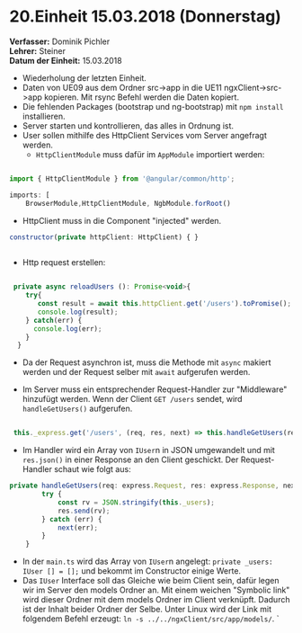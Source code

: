 # 20.Einheit 15.03.2018 (Donnerstag)

**Verfasser:** Dominik Pichler  
**Lehrer:** Steiner   
**Datum der Einheit:** 15.03.2018

* Wiederholung der letzten Einheit.
* Daten von UE09 aus dem Ordner src->app in die UE11 ngxClient->src->app kopieren. Mit rsync Befehl werden die Daten kopiert.
* Die fehlenden Packages (bootstrap und ng-bootstrap) mit `npm install` installieren.
* Server starten und kontrollieren, das alles in Ordnung ist.
* User sollen mithilfe des HttpClient Services vom Server angefragt werden.
  + `HttpClientModule` muss dafür im `AppModule` importiert werden:
```javascript

import { HttpClientModule } from '@angular/common/http';

imports: [
    BrowserModule,HttpClientModule, NgbModule.forRoot()
````
  + HttpClient muss in die Component "injected" werden.

```javascript
constructor(private httpClient: HttpClient) { }
     
````
  + Http request erstellen:
```javascript

 private async reloadUsers (): Promise<void>{
    try{
       const result = await this.httpClient.get('/users').toPromise(); // Request
       console.log(result);
    } catch(err) {
      console.log(err);
    }
  }
````
  + Da der Request asynchron ist, muss die Methode mit `async` makiert werden und der Request selber mit `await` aufgerufen werden.

* Im Server muss ein entsprechender Request-Handler zur "Middleware" hinzufügt werden. Wenn der Client `GET /users` sendet, wird `handleGetUsers()` aufgerufen.

```javascript

 this._express.get('/users', (req, res, next) => this.handleGetUsers(req, res, next));

````

* Im Handler wird ein Array von `IUser`n in JSON umgewandelt und mit `res.json()` in einer Response an den Client geschickt. Der Request-Handler schaut wie folgt aus:

```javascript
private handleGetUsers(req: express.Request, res: express.Response, next: express.NextFunction) {
        try {
            const rv = JSON.stringify(this._users);
            res.send(rv);
        } catch (err) {                    
            next(err);
        }
    }
````

* In der `main.ts` wird das Array von `IUser`n angelegt: `private _users: IUser [] = [];` und bekommt im Constructor einige Werte.
* Das `IUser` Interface soll das Gleiche wie beim Client sein, dafür legen wir im Server den models Ordner an. Mit einem weichen "Symbolic link" wird dieser Ordner mit dem models Ordner im Client verknüpft. Dadurch ist der Inhalt beider Ordner der Selbe. Unter Linux wird der Link mit folgendem Befehl erzeugt: `ln -s ../../ngxClient/src/app/models/`.
`


